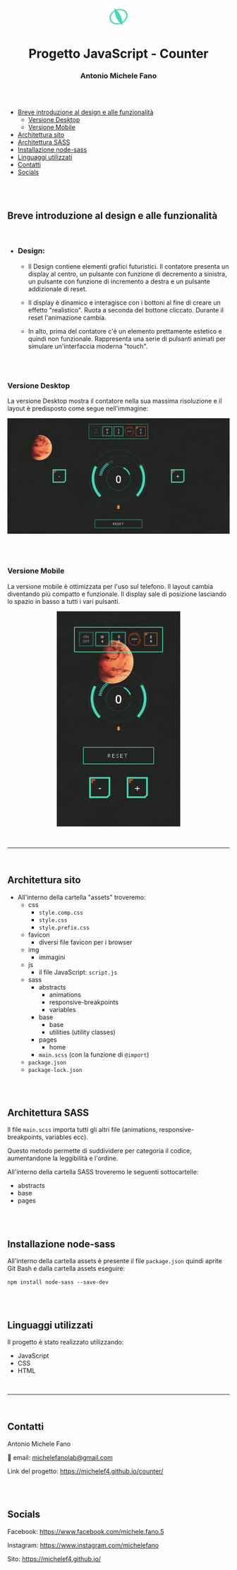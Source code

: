 <p align="center"><img src="README_images/logo.png" width="50"></p>
<h1 align="center">Progetto JavaScript - Counter</h1>

<h3 align="center">Antonio Michele Fano</h3>

<br>
<br>

- [Breve introduzione al design e alle funzionalità](#breve-introduzione-al-design-e-alle-funzionalità)
  - [Versione Desktop](#versione-desktop)
  - [Versione Mobile](#versione-mobile)
- [Architettura sito](#architettura-sito)
- [Architettura SASS](#architettura-sass)
- [Installazione node-sass](#installazione-node-sass)
- [Linguaggi utilizzati](#linguaggi-utilizzati)
- [Contatti](#contatti)
- [Socials](#socials)

<br>
<br>

## Breve introduzione al design e alle funzionalità

<br>

- ### Design:

  - Il Design contiene elementi grafici futuristici.
    Il contatore presenta un display al centro, un pulsante con funzione di decremento a sinistra, un pulsante con funzione di incremento a destra e un pulsante addizionale di reset.

  - Il display è dinamico e interagisce con i bottoni al fine di creare un effetto "realistico". Ruota a seconda del bottone cliccato. Durante il reset l'animazione cambia.

  - In alto, prima del contatore c'è un elemento prettamente estetico e quindi non funzionale. Rappresenta una serie di pulsanti animati per simulare un'interfaccia moderna "touch".

<br>
<br>

### Versione Desktop

La versione Desktop mostra il contatore nella sua massima risoluzione e il layout è predisposto come segue nell'immagine:

![alt text](/README_images/wide_screenshot.png)

<br>
<br>

### Versione Mobile

La versione mobile è ottimizzata per l'uso sul telefono. Il layout cambia diventando più compatto e funzionale. Il display sale di posizione lasciando lo spazio in basso a tutti i vari pulsanti.

<p align="center">
<img src="README_images/mobile_screenshot.png" width="280">
</p>

<br>

---

<br>

## Architettura sito

- All'interno della cartella "assets" troveremo:
  - css
    - `style.comp.css`
    - `style.css`
    - `style.prefix.css`
  - favicon
    - diversi file favicon per i browser
  - img
    - immagini
  - js
    - il file JavaScript: `script.js`
  - sass
    - abstracts
      - animations
      - responsive-breakpoints
      - variables
    - base
      - base
      - utilities (utility classes)
    - pages
      - home
    - `main.scss` (con la funzione di `@import`)
  - `package.json`
  - `package-lock.json`

<br>
<br>

## Architettura SASS

Il file `main.scss` importa tutti gli altri file (animations, responsive-breakpoints, variables ecc).

Questo metodo permette di suddividere per categoria il codice, aumentandone la leggibilità e l'ordine.

All'interno della cartella SASS troveremo le seguenti sottocartelle:

- abstracts
- base
- pages

<br>
<br>

## Installazione node-sass

All'interno della cartella assets è presente il file `package.json` quindi aprite Git Bash e dalla cartella assets eseguire:

```console
npm install node-sass --save-dev
```

<br>
<br>

## Linguaggi utilizzati

Il progetto è stato realizzato utilizzando:

- JavaScript
- CSS
- HTML

<br>

---

<br>

## Contatti

Antonio Michele Fano

:email: email: michelefanolab@gmail.com

Link del progetto: https://michelef4.github.io/counter/

<br>
<br>

## Socials

Facebook: https://www.facebook.com/michele.fano.5

Instagram: https://www.instagram.com/michelefano

Sito: https://michelef4.github.io/
